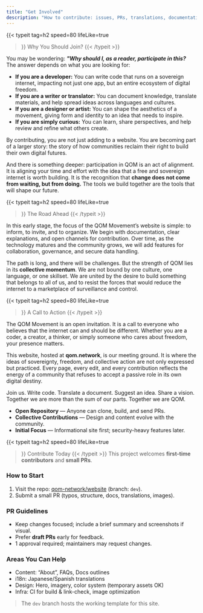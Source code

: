 ```yaml
---
title: "Get Involved"
description: "How to contribute: issues, PRs, translations, documentation, and design."
---
```

{{< typeit 
  tag=h2
  speed=80
  lifeLike=true
>}} 
 Why You Should Join?
{{< /typeit >}}

You may be wondering: ***"Why should I, as a reader, participate in this?*** The answer depends on what you are looking for:

- **If you are a developer:** You can write code that runs on a sovereign internet, impacting not just one app, but an entire ecosystem of digital freedom.  
- **If you are a writer or translator:** You can document knowledge, translate materials, and help spread ideas across languages and cultures.  
- **If you are a designer or artist:** You can shape the aesthetics of a movement, giving form and identity to an idea that needs to inspire.  
- **If you are simply curious:** You can learn, share perspectives, and help review and refine what others create.  

By contributing, you are not just adding to a website. You are becoming part of a larger story: the story of how communities reclaim their right to build their own digital futures.  

And there is something deeper: participation in QOM is an act of alignment. It is aligning your time and effort with the idea that a free and sovereign internet is worth building. It is the recognition that **change does not come from waiting, but from doing.** The tools we build together are the tools that will shape our future.

{{< typeit 
  tag=h2
  speed=80
  lifeLike=true
>}} 
 The Road Ahead
{{< /typeit >}}

In this early stage, the focus of the QOM Movement’s website is simple: to inform, to invite, and to organize. We begin with documentation, clear explanations, and open channels for contribution. Over time, as the technology matures and the community grows, we will add features for collaboration, governance, and secure data handling.  

The path is long, and there will be challenges. But the strength of QOM lies in its **collective momentum**. We are not bound by one culture, one language, or one skillset. We are united by the desire to build something that belongs to all of us, and to resist the forces that would reduce the internet to a marketplace of surveillance and control.

{{< typeit 
  tag=h2
  speed=80
  lifeLike=true
>}} 
 A Call to Action
{{< /typeit >}}

The QOM Movement is an open invitation. It is a call to everyone who believes that the internet can and should be different. Whether you are a coder, a creator, a thinker, or simply someone who cares about freedom, your presence matters.  

This website, hosted at **qom.network**, is our meeting ground. It is where the ideas of sovereignty, freedom, and collective action are not only expressed but practiced. Every page, every edit, and every contribution reflects the energy of a community that refuses to accept a passive role in its own digital destiny.  

Join us. Write code. Translate a document. Suggest an idea. Share a vision. Together we are more than the sum of our parts. Together we are QOM.


- **Open Repository** — Anyone can clone, build, and send PRs.
- **Collective Contributions** — Design and content evolve with the community.
- **Initial Focus** — Informational site first; security-heavy features later.

{{< typeit 
  tag=h2
  speed=80
  lifeLike=true
>}} 
Contribute Today
{{< /typeit >}}
This project welcomes **first-time contributors** and **small PRs**.

### How to Start
1. Visit the repo: [qom-network/website](https://github.com/qom-network/website) (branch: `dev`).
2. Submit a small PR (typos, structure, docs, translations, images).

### PR Guidelines
- Keep changes focused; include a brief summary and screenshots if visual.
- Prefer **draft PRs** early for feedback.
- 1 approval required; maintainers may request changes.

### Areas You Can Help
- Content: “About”, FAQs, Docs outlines
- i18n: Japanese/Spanish translations
- Design: Hero, imagery, color system (temporary assets OK)
- Infra: CI for build & link-check, image optimization

> The `dev` branch hosts the working template for this site. 